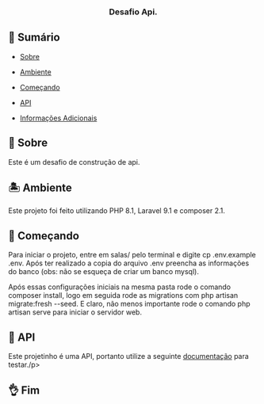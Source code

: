 
  

<h3  align="center">Desafio Api.</h3>

  

## 📝 Sumário

- [Sobre](#sobre)

- [Ambiente](#ambiente)

- [Começando](#comecando)

- [API](#API)

- [Informações Adicionais](#info)  
  

## 🧐 Sobre <a name = "sobre"></a>

  

<p>Este é um desafio de construção de api.</p>

  

## :desert_island: Ambiente <a name="ambiente"></a>

<p>Este projeto foi feito utilizando PHP 8.1, Laravel 9.1 e composer 2.1.</p>

  

## 🏁 Começando <a name = "comecando"></a>

  

<p>Para iniciar o projeto, entre em salas/ pelo terminal e digite cp .env.example .env. Após ter realizado a copia do arquivo .env preencha as informações do banco (obs: não se esqueça de criar um banco mysql).</p>

<p>Após essas configurações iniciais na mesma pasta rode o comando composer install, logo em seguida rode as migrations com php artisan migrate:fresh --seed. E claro, não menos importante rode o comando php artisan serve para iniciar o servidor web.</p>

  

## :floppy_disk: API <a name="api"></a>

<p>Este projetinho é uma API, portanto utilize a seguinte <a href="https://documenter.getpostman.com/view/15227275/UVkjxJnB">documentação</a> para testar./p>


  

## 👌 Fim